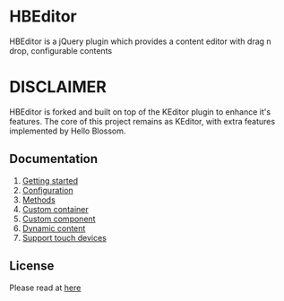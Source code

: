 # HBEditor
HBEditor is a jQuery plugin which provides a content editor with drag n drop, configurable contents

# DISCLAIMER
HBEditor is forked and built on top of the KEditor plugin to enhance it's features. The core of this project remains as KEditor, with extra features implemented by Hello Blossom.
  
## Documentation
1. [Getting started](./docs/getting_started.md)
1. [Configuration](./docs/configuration.md)
1. [Methods](./docs/methods.md)
1. [Custom container](./docs/custom_container.md)
1. [Custom component](./docs/custom_component.md)
1. [Dynamic content](./docs/dynamic_content.md)
1. [Support touch devices](./docs/support_touch_devices.md)

## License
Please read at [here](./LICENSE.md)
